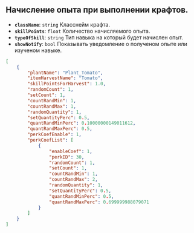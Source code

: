 ## Начисление опыта при выполнении крафтов.

- **`className`**: `string` Класснейм крафта.
- **`skillPoints`**: `float` Количество начисляемого опыта.
- **`typeOfSkill`**: `string` Тип навыка на который будет начислен опыт.
- **`showNotify`**: `bool` Показывать уведомление о полученом опыте или изученом навыке.
  
```json
[
    {
        "plantName": "Plant_Tomato",
        "itemHarvestName": "Tomato",
        "skillPointsForHarvest": 1.0,
        "randomCount": 1,
        "setCount": 1,
        "countRandMin": 1,
        "countRandMax": 1,
        "randomQuantity": 1,
        "setQuantityPerc": 0.5,
        "quantRandMinPerc": 0.10000000149011612,
        "quantRandMaxPerc": 0.5,
        "perkCoefEnable": 1,
        "perkCoefList": [
            {
                "enableCoef": 1,
                "perkID": 30,
                "randomCount": 1,
                "setCount": 1,
                "countRandMin": 1,
                "countRandMax": 2,
                "randomQuantity": 1,
                "setQuantityPerc": 0.5,
                "quantRandMinPerc": 0.5,
                "quantRandMaxPerc": 0.699999988079071
            }
        ]
    }
]
```

